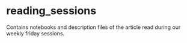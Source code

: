 # reading_sessions
Contains notebooks and description files of the article read during our weekly friday sessions.
